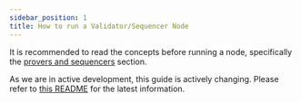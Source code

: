 ```yaml
---
sidebar_position: 1
title: How to run a Validator/Sequencer Node
---
```


It is recommended to read the concepts before running a node, specifically the [provers and sequencers](../../concepts/provers-and-sequencers/index.md) section.

As we are in active development, this guide is actively changing. Please refer to [this README](https://github.com/AztecProtocol/aztec-packages/blob/master/spartan/releases/README.md) for the latest information.


